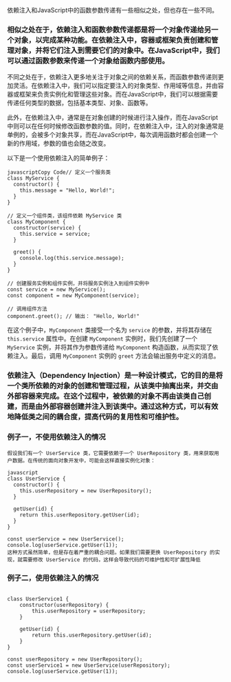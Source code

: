 依赖注入和JavaScript中的函数参数传递有一些相似之处，但也存在一些不同。

### 相似之处在于，依赖注入和函数参数传递都是将一个对象传递给另一个对象，以完成某种功能。在依赖注入中，容器或框架负责创建和管理对象，并将它们注入到需要它们的对象中。在JavaScript中，我们可以通过函数参数来传递一个对象给函数内部使用。

不同之处在于，依赖注入更多地关注于对象之间的依赖关系，而函数参数传递则更加灵活。在依赖注入中，我们可以指定要注入的对象类型、作用域等信息，并由容器或框架来负责实例化和管理这些对象。而在JavaScript中，我们可以根据需要传递任何类型的数据，包括基本类型、对象、函数等。

此外，在依赖注入中，通常是在对象创建的时候进行注入操作，而在JavaScript中则可以在任何时候修改函数参数的值。同时，在依赖注入中，注入的对象通常是单例的，会被多个对象共享，而在JavaScript中，每次调用函数时都会创建一个新的作用域，参数的值也会随之改变。

以下是一个使用依赖注入的简单例子：

```
javascriptCopy Code// 定义一个服务类
class MyService {
  constructor() {
    this.message = "Hello, World!";
  }
}

// 定义一个组件类，该组件依赖 MyService 类
class MyComponent {
  constructor(service) {
    this.service = service;
  }

  greet() {
    console.log(this.service.message);
  }
}

// 创建服务实例和组件实例，并将服务实例注入到组件实例中
const service = new MyService();
const component = new MyComponent(service);

// 调用组件方法
component.greet(); // 输出： "Hello, World!"
```

在这个例子中，`MyComponent` 类接受一个名为 `service` 的参数，并将其存储在 `this.service` 属性中。在创建 `MyComponent` 实例时，我们先创建了一个 `MyService` 实例，并将其作为参数传递给 `MyComponent` 构造函数，从而实现了依赖注入。最后，调用 `MyComponent` 实例的 `greet` 方法会输出服务中定义的消息。

### 依赖注入（Dependency Injection）是一种设计模式，它的目的是将一个类所依赖的对象的创建和管理过程，从该类中抽离出来，并交由外部容器来完成。在这个过程中，被依赖的对象不再由该类自己创建，而是由外部容器创建并注入到该类中。通过这种方式，可以有效地降低类之间的耦合度，提高代码的复用性和可维护性。





### 例子一，不使用依赖注入的情况

```
假设我们有一个 UserService 类，它需要依赖于一个 UserRepository 类，用来获取用户数据。在传统的面向对象开发中，可能会这样直接实例化对象：

javascript
class UserService {
  constructor() {
    this.userRepository = new UserRepository();
  }

  getUser(id) {
    return this.userRepository.getUser(id);
  }
}

const userService = new UserService();
console.log(userService.getUser(1));
这种方式虽然简单，但是存在着严重的耦合问题。如果我们需要更换 UserRepository 的实现，就需要修改 UserService 的代码，这样会导致代码的可维护性和可扩展性降低
```



### 例子二，使用依赖注入的情况

```

class UserService1 {
    constructor(userRepository) {
        this.userRepository = userRepository;
    }

    getUser(id) {
        return this.userRepository.getUser(id);
    }
}

const userRepository = new UserRepository();
const userService1 = new UserService(userRepository);
console.log(userService.getUser(1));
```

